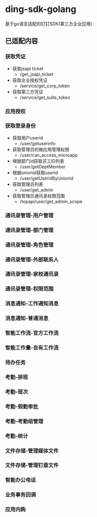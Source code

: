 # ding-sdk-golang
基于go语言适配的钉钉SDK(第三方企业应用)
## 已适配内容
### 获取凭证
- 获取jsapi ticket 
    - /get_jsapi_ticket
- 获取企业授权凭证
    - /service/get_corp_token
- 获取第三方凭证 
    - /service/get_suite_token
### 应用授权
### 获取登录身份
- 获取用户userid 
    - /user/getuserinfo
- 获取管理员的微应用管理权限 
    - /user/can_access_microapp
- 根据部门id获取员工ID列表 
    - /user/getDeptMember
- 根据unionid获取userid
    - /user/getUseridByUnionid
- 获取管理员列表
     - /user/get_admin
- 获取管理员通讯录权限范围
     - /topapi/user/get_admin_scope
     
### 通讯录管理-用户管理
### 通讯录管理-部门管理
### 通讯录管理-角色管理
### 通讯录管理-外部联系人
### 通讯录管理-家校通讯录
### 通讯录管理-权限范围
### 消息通知-工作通知消息
### 消息通知-普通消息
### 智能工作流-官方工作流
### 智能工作量-自有工作流
### 待办任务
### 考勤-排班
### 考勤-班次
### 考勤-假勤审批
### 考勤-考勤组管理
### 考勤-统计
### 文件存储-管理媒体文件
### 文件存储-管理钉盘文件
### 智能办公电话
### 业务事务回调
### 应用内购